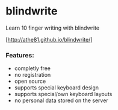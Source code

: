 # blindwrite
Learn 10 finger writing with blindwrite

[http://athe81.github.io/blindwrite/]

### Features:
* completly free
* no registration
* open source
* supports special keyboard design
* supports special/own keyboard layouts
* no personal data stored on the server
